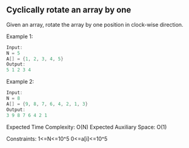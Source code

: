## Cyclically rotate an array by one


Given an array, rotate the array by one position in clock-wise direction.

 

Example 1:
```C
Input:
N = 5
A[] = {1, 2, 3, 4, 5}
Output:
5 1 2 3 4
```

Example 2:
```C
Input:
N = 8
A[] = {9, 8, 7, 6, 4, 2, 1, 3}
Output:
3 9 8 7 6 4 2 1
```
 

Expected Time Complexity: O(N)
Expected Auxiliary Space: O(1)

Constraints:
1<=N<=10^5
0<=a[i]<=10^5
